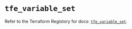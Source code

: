 # `tfe_variable_set`

Refer to the Terraform Registory for docs: [`tfe_variable_set`](https://registry.terraform.io/providers/hashicorp/tfe/0.45.0/docs/resources/variable_set).
